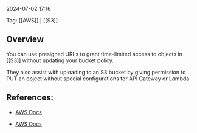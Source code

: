 
2024-07-02 17:16

Tag: [[AWS]] | [[S3]]

## Overview

You can use presigned URLs to grant time-limited access to objects in [[S3]] without updating your bucket policy.

They also assist with uploading to an S3 bucket by giving permission to PUT an object without special configurations for API Gateway or Lambda.

## References:

- [AWS Docs](https://docs.aws.amazon.com/AmazonS3/latest/userguide/ShareObjectPreSignedURL.html)

- [AWS Docs](https://docs.aws.amazon.com/AmazonS3/latest/userguide/using-presigned-url.html)